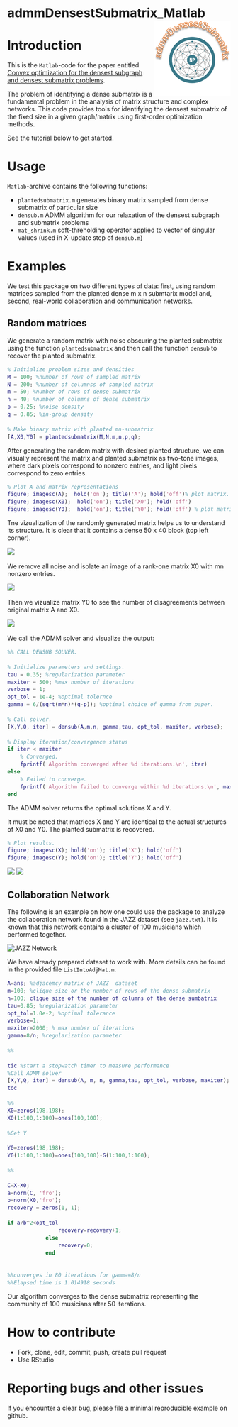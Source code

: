 # admmDensestSubmatrix_Matlab  <img src="icon.png" align="right" height=170/>


# Introduction
This is the `Matlab`-code for the paper entitled [Convex optimization for the densest subgraph and densest submatrix problems](https://github.com/bpames/Densest-Submatrix-Paper/blob/master/Manuscript/dsm-arxiv2019.pdf).

The problem of identifying a dense submatrix is a fundamental problem in the  analysis of matrix structure and complex networks. This code provides tools for identifying the densest submatrix of the fixed size in a given graph/matrix using first-order optimization methods.

See the tutorial below to get started.

# Usage
`Matlab`-archive contains the following functions:
- `plantedsubmatrix.m` generates binary matrix sampled from dense submatrix of particular size
- `densub.m` ADMM algorithm for our relaxation of the densest subgraph and submatrix problems
- `mat_shrink.m` soft-threholding operator applied to vector of singular values (used in X-update step of `densub.m`)

# Examples
We test this package on two different types of data: first, using random matrices sampled from the planted dense m x n submtarix model and, second, real-world collaboration and communication networks.

## Random matrices
We generate a random matrix with noise obscuring the planted submatrix using the function ``plantedsubmatrix`` and then call the function ``densub`` to recover the planted submatrix.

```Matlab
% Initialize problem sizes and densities
M = 100; %number of rows of sampled matrix
N = 200; %number of columnss of sampled matrix
m = 50; %number of rows of dense submatrix
n = 40; %number of columns of dense submatrix
p = 0.25; %noise density
q = 0.85; %in-group density

% Make binary matrix with planted mn-submatrix
[A,X0,Y0] = plantedsubmatrix(M,N,m,n,p,q);

```

After generating the random matrix with desired planted structure, we can visually represent the matrix and planted submatrix as two-tone images, where dark pixels correspond to nonzero entries, and light pixels correspond to zero entries.

```Matlab
% Plot A and matrix representations
figure; imagesc(A);  hold('on'); title('A'); hold('off')% plot matrix.
figure; imagesc(X0);  hold('on'); title('X0'); hold('off')
figure; imagesc(Y0);  hold('on'); title('Y0'); hold('off') % plot matrix representation of submatrix.

```
Tne vizualization of the randomly generated matrix  helps us to understand its structure. It is clear that it contains a dense 50 x 40 block (top left corner).

![](https://github.com/pbombina/admmDensestSubmatrix_Matlab/blob/master/DEMO/A.png?raw=true)

We remove all noise and isolate an image of a rank-one matrix X0 with mn nonzero entries.

![](https://github.com/pbombina/admmDensestSubmatrix_Matlab/blob/master/DEMO/X0.png?raw=true)

Then we vizualize matrix Y0 to see the number of disagreements between original matrix A and X0.

![](https://github.com/pbombina/admmDensestSubmatrix_Matlab/blob/master/DEMO/Y0.png?raw=true)

We call the ADMM solver and visualize the output:

```Matlab
%% CALL DENSUB SOLVER.

% Initialize parameters and settings.
tau = 0.35; %regularization parameter
maxiter = 500; %max number of iterations
verbose = 1;
opt_tol = 1e-4; %optimal tolernce
gamma = 6/(sqrt(m*n)*(q-p)); %optimal choice of gamma from paper.

% Call solver.
[X,Y,Q, iter] = densub(A,m,n, gamma,tau, opt_tol, maxiter, verbose);

% Display iteration/convergence status
if iter < maxiter
    % Converged.
    fprintf('Algorithm converged after %d iterations.\n', iter) 
else
    % Failed to converge.
    fprintf('Algorithm failed to converge within %d iterations.\n', maxiter)
end

```
The ADMM solver returns the optimal solutions X and Y. 

It must be noted that matrices X and Y are identical to the actual structures of X0 and Y0. The planted submatrix is recovered.

```Matlab
% Plot results.
figure; imagesc(X); hold('on'); title('X'); hold('off')
figure; imagesc(Y); hold('on'); title('Y'); hold('off')
```

![](https://github.com/pbombina/admmDensestSubmatrix_Matlab/blob/master/DEMO/X.png?raw=true)
![](https://github.com/pbombina/admmDensestSubmatrix_Matlab/blob/master/DEMO/Y.png?raw=true)



## Collaboration Network
The following is an example on how one could use the package to analyze the collaboration network found in the JAZZ dataset (see `jazz.txt`). It is known that this network contains a cluster of 100 musicians which performed together.

![JAZZ Network](https://github.com/pbombina/admmDensestSubmatrix_Matlab/blob/master/DEMO/jazz.png?raw=true)

We have already prepared dataset to work with. More details can be found in the provided file `ListIntoAdjMat.m`.

```Matlab
A=ans; %adjacemcy matrix of JAZZ  dataset 
m=100; %clique size or the number of rows of the dense submatrix 
n=100; clique size of the number of columns of the dense sumbatrix
tau=0.85; %regularization parameter
opt_tol=1.0e-2; %optimal tolerance
verbose=1;
maxiter=2000; % max number of iterations 
gamma=8/n; %regularization parameter

%%

tic %start a stopwatch timer to measure performance
%Call ADMM solver 
[X,Y,Q, iter] = densub(A, m, n, gamma,tau, opt_tol, verbose, maxiter); 
toc
 
%%
X0=zeros(198,198);
X0(1:100,1:100)=ones(100,100);

%Get Y

Y0=zeros(198,198);
Y0(1:100,1:100)=ones(100,100)-G(1:100,1:100);
           
%%

C=X-X0;
a=norm(C, 'fro');
b=norm(X0,'fro');
recovery = zeros(1, 1);

if a/b^2<opt_tol
                recovery=recovery+1;
            else
                recovery=0;
            end
 

%%converges in 80 iterations for gamma=8/n
%%Elapsed time is 1.014918 seconds

```

Our algorithm converges to the dense submatrix representing the community of 100 musicians after 50 iterations.     

# How to contribute
- Fork, clone, edit, commit, push, create pull request
- Use RStudio

# Reporting bugs and other issues
If you encounter a clear bug, please file a minimal reproducible example on github.
